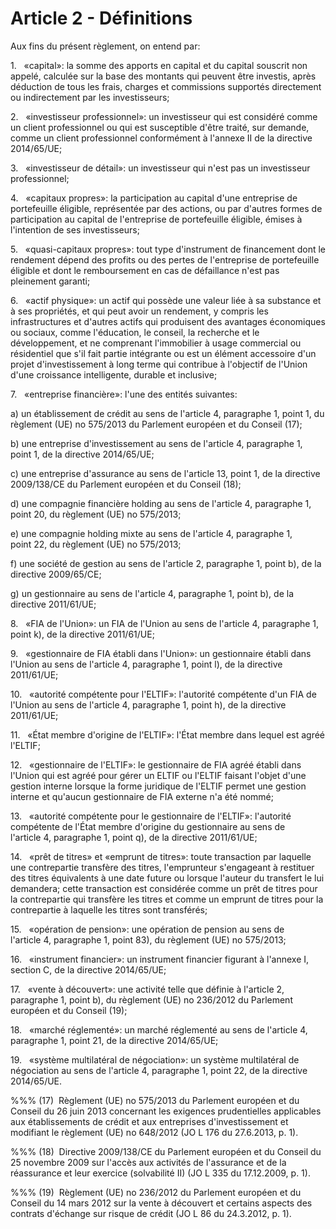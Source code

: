 # Article 2 - Définitions


Aux fins du présent règlement, on entend par:

1.   «capital»: la somme des apports en capital et du capital souscrit non appelé, calculée sur la base des montants qui peuvent être investis, après déduction de tous les frais, charges et commissions supportés directement ou indirectement par les investisseurs;

2.   «investisseur professionnel»: un investisseur qui est considéré comme un client professionnel ou qui est susceptible d'être traité, sur demande, comme un client professionnel conformément à l'annexe II de la directive 2014/65/UE;

3.   «investisseur de détail»: un investisseur qui n'est pas un investisseur professionnel;

4.   «capitaux propres»: la participation au capital d'une entreprise de portefeuille éligible, représentée par des actions, ou par d'autres formes de participation au capital de l'entreprise de portefeuille éligible, émises à l'intention de ses investisseurs;

5.   «quasi-capitaux propres»: tout type d'instrument de financement dont le rendement dépend des profits ou des pertes de l'entreprise de portefeuille éligible et dont le remboursement en cas de défaillance n'est pas pleinement garanti;

6.   «actif physique»: un actif qui possède une valeur liée à sa substance et à ses propriétés, et qui peut avoir un rendement, y compris les infrastructures et d'autres actifs qui produisent des avantages économiques ou sociaux, comme l'éducation, le conseil, la recherche et le développement, et ne comprenant l'immobilier à usage commercial ou résidentiel que s'il fait partie intégrante ou est un élément accessoire d'un projet d'investissement à long terme qui contribue à l'objectif de l'Union d'une croissance intelligente, durable et inclusive;

7.   «entreprise financière»: l'une des entités suivantes:

a) un établissement de crédit au sens de l'article 4, paragraphe 1, point 1, du règlement (UE) no 575/2013 du Parlement européen et du Conseil (17);

b) une entreprise d'investissement au sens de l'article 4, paragraphe 1, point 1, de la directive 2014/65/UE;

c) une entreprise d'assurance au sens de l'article 13, point 1, de la directive 2009/138/CE du Parlement européen et du Conseil (18);

d) une compagnie financière holding au sens de l'article 4, paragraphe 1, point 20, du règlement (UE) no 575/2013;

e) une compagnie holding mixte au sens de l'article 4, paragraphe 1, point 22, du règlement (UE) no 575/2013;

f) une société de gestion au sens de l'article 2, paragraphe 1, point b), de la directive 2009/65/CE;

g) un gestionnaire au sens de l'article 4, paragraphe 1, point b), de la directive 2011/61/UE;

8.   «FIA de l'Union»: un FIA de l'Union au sens de l'article 4, paragraphe 1, point k), de la directive 2011/61/UE;

9.   «gestionnaire de FIA établi dans l'Union»: un gestionnaire établi dans l'Union au sens de l'article 4, paragraphe 1, point l), de la directive 2011/61/UE;

10.   «autorité compétente pour l'ELTIF»: l'autorité compétente d'un FIA de l'Union au sens de l'article 4, paragraphe 1, point h), de la directive 2011/61/UE;

11.   «État membre d'origine de l'ELTIF»: l'État membre dans lequel est agréé l'ELTIF;

12.   «gestionnaire de l'ELTIF»: le gestionnaire de FIA agréé établi dans l'Union qui est agréé pour gérer un ELTIF ou l'ELTIF faisant l'objet d'une gestion interne lorsque la forme juridique de l'ELTIF permet une gestion interne et qu'aucun gestionnaire de FIA externe n'a été nommé;

13.   «autorité compétente pour le gestionnaire de l'ELTIF»: l'autorité compétente de l'État membre d'origine du gestionnaire au sens de l'article 4, paragraphe 1, point q), de la directive 2011/61/UE;

14.   «prêt de titres» et «emprunt de titres»: toute transaction par laquelle une contrepartie transfère des titres, l'emprunteur s'engageant à restituer des titres équivalents à une date future ou lorsque l'auteur du transfert le lui demandera; cette transaction est considérée comme un prêt de titres pour la contrepartie qui transfère les titres et comme un emprunt de titres pour la contrepartie à laquelle les titres sont transférés;

15.   «opération de pension»: une opération de pension au sens de l'article 4, paragraphe 1, point 83), du règlement (UE) no 575/2013;

16.   «instrument financier»: un instrument financier figurant à l'annexe I, section C, de la directive 2014/65/UE;

17.   «vente à découvert»: une activité telle que définie à l'article 2, paragraphe 1, point b), du règlement (UE) no 236/2012 du Parlement européen et du Conseil (19);

18.   «marché réglementé»: un marché réglementé au sens de l'article 4, paragraphe 1, point 21, de la directive 2014/65/UE;

19.   «système multilatéral de négociation»: un système multilatéral de négociation au sens de l'article 4, paragraphe 1, point 22, de la directive 2014/65/UE.

%%% (17)  Règlement (UE) no 575/2013 du Parlement européen et du Conseil du 26 juin 2013 concernant les exigences prudentielles applicables aux établissements de crédit et aux entreprises d'investissement et modifiant le règlement (UE) no 648/2012 (JO L 176 du 27.6.2013, p. 1).

%%% (18)  Directive 2009/138/CE du Parlement européen et du Conseil du 25 novembre 2009 sur l'accès aux activités de l'assurance et de la réassurance et leur exercice (solvabilité II) (JO L 335 du 17.12.2009, p. 1).

%%% (19)  Règlement (UE) no 236/2012 du Parlement européen et du Conseil du 14 mars 2012 sur la vente à découvert et certains aspects des contrats d'échange sur risque de crédit (JO L 86 du 24.3.2012, p. 1).
